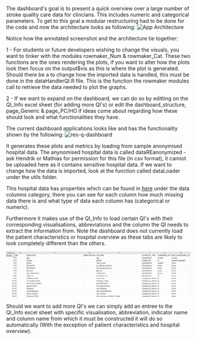 The dashboard's goal is to present a quick overview over a large number of stroke quality care data for clincians.
This includes numeric and categorical parameters. To get to this goal a modular restructuring had to be done for the code and now the architecture looks as following:
![App Architecture](https://user-images.githubusercontent.com/25637660/196938227-54238f0d-63d0-40c5-b244-76bcc81c98e1.jpg)


Notice how the annotated screenshot and the architecture tie together:

1 - For students or future developers wishing to change the visuals, you want to tinker with the modules rowmaker_Num & rowmaker_Cat. These two functions are the ones rendering the plots, if you want to alter how the plots look then focus on the output$vis as this is where the plot is generated. Should there be a to change how the imported data is handled, this must be done in the dataHandlerQI.R file. This is the function the rowmaker modules call to retrieve the data needed to plot the graphs.

2 - If we want to expand on the dashboard, we can do so by editting on the QI_Info excel sheet (for adding more QI's) or edit the dashboard_structure, page_Generic & page_PC/HO if ideas come about regarding how these should look and what functionalities they have.


The current dashboard applications looks like and has the functionality shown by the following:
![res-q-dashboard](https://user-images.githubusercontent.com/25637660/196941826-dfa59b45-999f-4e4d-be24-4f59e10ab849.gif)


It generates these plots and metrics by loading from sample anonymised hospital data. The anynomised hospital data is called dataREanonymized - ask Hendrik or Mathias for permission for this file (in csv format), it cannot be uploaded here as it contains sensitive hospital data. If we want to change how the data is imported, look at the function called dataLoader under the utils folder.

This hospital data has properties which can be found in [here](https://docs.google.com/spreadsheets/d/1MrhG4S0lIzMI6-J7iiURH5LDJ0fAl3RoqFwqMTxXiCY/edit#gid=2086406418) under the data columns category, there you can see for each column how much missing data there is and what type of data each column has (categorical or numeric).

Furthermore it makes use of the QI_Info to load certain QI's with their corresponding visualisations, abbreviations and the column the QI needs to extract the information from. Note the dashboard does not currently load the patient characteristics or hospital overview as these tabs are likely to look completely different than the others.

![QI Info](Images/QI_Info.png)

Should we want to add more QI's we can simply add an entree to the QI_Info excel sheet with specific visualisation, abbreviation, indicator name and column name from which it must be constructed it will do so automatically (With the exception of patient characteristics and hospital overview).


